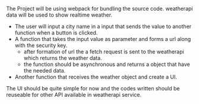 The Project will be using webpack for bundling the source code.
weatherapi data will be used to show realtime weather.

- The user will input a city name in a input that sends the value to another function when a button is clicked.
- A function that takes the input value as parameter and forms a url along with the security key.
    - after formation of url the a fetch request is sent to the weatherapi which returns the weather data.
    - the function should be asynchronous and returns a object that have the needed data.
- Another function that receives the weather object and create a UI.

The UI should be quite simple for now and the codes written should be reuseable for other API available in weatherapi service.